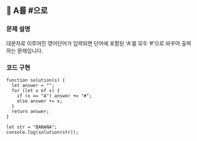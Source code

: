 ## 📍 A를 #으로

### 문제 설명

대문자로 이루어진 영어단어가 입력되면 단어에 포함된 ‘A'를 모두 ’#‘으로 바꾸어 출력하는 문제입니다.<br>

### 코드 구현

```
function solution(s) {
  let answer = "";
  for (let x of s) {
    if (x == "A") answer += "#";
    else answer += x;
  }
  return answer;
}

let str = "BANANA";
console.log(solution(str));

```
